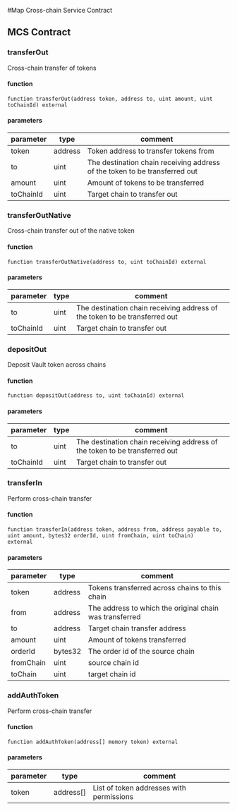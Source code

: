 #Map Cross-chain Service Contract

## MCS Contract
### transferOut
Cross-chain transfer of tokens

#### function
```solidity
function transferOut(address token, address to, uint amount, uint toChainId) external
```
#### parameters

| parameter| type   | comment |
| -------- | ------ | ------- |
| token    | address| Token address to transfer tokens from|
| to       | uint | The destination chain receiving address of the token to be transferred out |
| amount   | uint | Amount of tokens to be transferred |
| toChainId| uint | Target chain to transfer out |

### transferOutNative
Cross-chain transfer out of the native token

#### function

```solidity
function transferOutNative(address to, uint toChainId) external
```
#### parameters

| parameter| type   | comment |
| -------- | ------ | ------- |
| to       | uint | The destination chain receiving address of the token to be transferred out |
| toChainId| uint | Target chain to transfer out |


### depositOut
Deposit Vault token across chains

#### function

```solidity
function depositOut(address to, uint toChainId) external
```
#### parameters

| parameter| type   | comment |
| -------- | ------ | ------- |
| to       | uint | The destination chain receiving address of the token to be transferred out |
| toChainId| uint | Target chain to transfer out |



### transferIn

Perform cross-chain transfer

#### function

```solidity
function transferIn(address token, address from, address payable to, uint amount, bytes32 orderId, uint fromChain, uint toChain)
external
```
#### parameters

| parameter| type   | comment |
| -------- | ------ | ------- |
| token    | address| Tokens transferred across chains to this chain|
| from     | address | The address to which the original chain was transferred |
| to       | address | Target chain transfer address |
| amount   | uint | Amount of tokens transferred |
| orderId  | bytes32 | The order id of the source chain |
| fromChain| uint | source chain id |
| toChain  | uint | target chain id|


### addAuthToken

Perform cross-chain transfer

#### function

```solidity
function addAuthToken(address[] memory token) external
```
#### parameters

| parameter| type   | comment |
| -------- | ------ | ------- |
| token    | address[]| List of token addresses with permissions |


